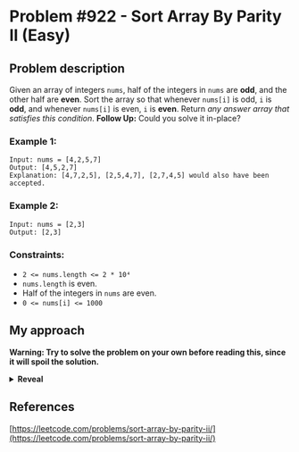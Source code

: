 # Problem #922 - Sort Array By Parity II (Easy)

## Problem description

Given an array of integers `nums`, half of the integers in `nums` are **odd**, and the other half are **even**.
Sort the array so that whenever `nums[i]` is odd, `i` is **odd**, and whenever `nums[i]` is even, `i` is **even**.
Return _any answer array that satisfies this condition_.
**Follow Up:** Could you solve it in-place?

### Example 1:

```
Input: nums = [4,2,5,7]
Output: [4,5,2,7]
Explanation: [4,7,2,5], [2,5,4,7], [2,7,4,5] would also have been accepted.
```

### Example 2:

```
Input: nums = [2,3]
Output: [2,3]
```

### Constraints:

-   `2 <= nums.length <= 2 * 10⁴`
-   `nums.length` is even.
-   Half of the integers in `nums` are even.
-   `0 <= nums[i] <= 1000`

## My approach

**Warning: Try to solve the problem on your own before reading this, since it will spoil the solution.**

<details>
  <summary><b>Reveal</b></summary>
  There are four approaches I will cover here, three of them should be very similar in terms of performance and memory usage (they have the same time and space complexity) while the fourth one should be better in terms of memory.
  <p>
  <details>
  <summary>First approach</summary>

This approach is the more obvious one in my opinion since I thought of it almost immediately after reading the problem. You can basically go through the given array and filter the elements into two new arrays. One of them will hold even numbers, while the other one will hold odd numbers. Then you can push the numbers into the result array, altering between a number from the array holding the even numbers and from the array holding the odd numbers. This way you start with an even number and the numbers will be altering between even and odd. _This approach is named "filtering method" in the table below._

  </details>
  <details>
  <summary>Second approach</summary>

You can also create an array of 0s (or any other number really) of the same length as the numbers array given to you. Then you can loop through the array and if the parity of the index is different from the parity of the number, then you hit an invalid placement. You then check the stack variable if there is a value of the opposite parity waiting to be placed. If there is, switch the indexes of the value found on the stack and of the current value and you are done. If there is no value to be switched with the current one, just push the current value and index into the corresponding place of the stack for it to be used later. _This approach is named "stack" in the table below._

  </details>
  <details>
  <summary>Third approach</summary>

This approach is basically the same as the previous one, but instead of creating an array of 0s, you directly mutate the input array, which should save you some memory and initialisation time. This also solves the follow up, that's why I didn't mention it in the second approach if someone wanted to discover it themselves. _This approach is named "mutable input" in the table below._

  </details>
  <details>
  <summary>Fourth approach</summary>

This approach is once again makes use of mutable access to the input array, but it is not required (you will have to initialise the array of 0s, which requires more memory and time). You initialise two pointers, one pointing at the index 0, and another pointing at the index 1. Then you loop while both of the indexes are within the array. In each itereation, you switch the values at the two indexes, then you loop while the first pointer is pointing at an even value and is within the array, increasing the pointer by two each time. Then once you exit that loop, you do the same with the other pointer, but while it is pointing at an odd value. Once you exit that loop too, it is guaranteed that you either moved out of the array or the first pointer (with an even value) is pointing at an odd number and the second pointer (with an odd value) is pointing at an even value. If you moved out of the array, the main loop will break, and you will return the mutated array. If not, you will enter the next iteration, swapping the values at the indexes pointed to by the pointers. As long as you make use of the mutability of the input, this can have constant space complexity. _This approach is named "two pointers" in the table below._

  </details>
  <p>
    
  |          Implementation         | Time complexity | Space complexity |                        Runtime                       |                     Memory Usage                     |
  | :-----------------------------: | :-------------: | :--------------: | :--------------------------------------------------: | :--------------------------------------------------: |
  |     [Rust (filtering method)](https://github.com/Pandicon/leetcode/tree/main/problems/algorithms/0922/Rust/solution_filtering.rs)     |       O(N)      |       O(N)       | 9 ms, faster than 100.00% of Rust online submissions | 2.5 MB, less than 42.86% of Rust online submissions |
  |       [Rust (stack)](https://github.com/Pandicon/leetcode/tree/main/problems/algorithms/0922/Rust/solution_stack.rs)      |       O(N)      |       O(N)       | 7 ms, faster than 100.00% of Rust online submissions |  2.2 MB, less than 100.00% of Rust online submissions |
  |       [Rust (mutable input)](https://github.com/Pandicon/leetcode/tree/main/problems/algorithms/0922/Rust/solution_mutable_input.rs)      |       O(N)      |       O(N)       | 9 ms, faster than 100.00% of Rust online submissions |  2.2 MB, less than 100.00% of Rust online submissions |
  |       [Rust (two pointers)](https://github.com/Pandicon/leetcode/tree/main/problems/algorithms/0922/Rust/solution_two_pointers.rs)      |       O(N)      |       O(1)       | 6 ms, faster than 100.00% of Rust online submissions |  2.1 MB, less than 100.00% of Rust online submissions |
</details>

## References

[https://leetcode.com/problems/sort-array-by-parity-ii/](https://leetcode.com/problems/sort-array-by-parity-ii/)
